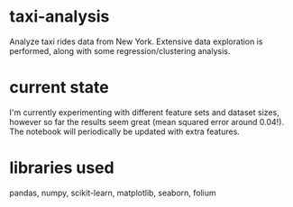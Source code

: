 # taxi-analysis
Analyze taxi rides data from New York. Extensive data exploration is performed, along with some regression/clustering analysis.
# current state
I'm currently experimenting with different feature sets and dataset sizes, however so far the results seem great (mean squared error around 0.04!). The notebook will periodically be updated with extra features.
# libraries used
pandas, numpy, scikit-learn, matplotlib, seaborn, folium
